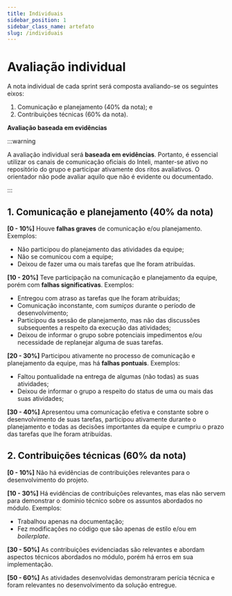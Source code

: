 ```yaml
---
title: Individuais
sidebar_position: 1
sidebar_class_name: artefato
slug: /individuais
---
```

# Avaliação individual

A nota individual de cada sprint será composta avaliando-se os seguintes eixos:

1. Comunicação e planejamento (40% da nota); e
2. Contribuições técnicas (60% da nota).

**Avaliação baseada em evidências**

:::warning

A avaliação individual será **baseada em evidências**. Portanto, é essencial
utilizar os canais de comunicação oficiais do Inteli, manter-se ativo no
repositório do grupo e participar ativamente dos ritos avaliativos. O
orientador não pode avaliar aquilo que não é evidente ou documentado.

:::

## 1. Comunicação e planejamento (40% da nota)

**[0 - 10%]**
Houve **falhas graves** de comunicação e/ou planejamento. Exemplos:
   * Não participou do planejamento das atividades da equipe;
   * Não se comunicou com a equipe;
   * Deixou de fazer uma ou mais tarefas que lhe foram atribuídas.

**[10 - 20%]**
Teve participação na comunicação e planejamento da equipe, porém com **falhas
significativas**. Exemplos:
   * Entregou com atraso as tarefas que lhe foram atribuídas;
   * Comunicação inconstante, com *sumiços* durante o período de desenvolvimento;
   * Participou da sessão de planejamento, mas não das discussões subsequentes
   a respeito da execução das atividades;
   * Deixou de informar o grupo sobre potenciais impedimentos e/ou necessidade
   de replanejar alguma de suas tarefas.

**[20 - 30%]**
Participou ativamente no processo de comunicação e planejamento da equipe, mas
há **falhas pontuais**. Exemplos:
   * Faltou pontualidade na entrega de algumas (não todas) as suas atividades;
   * Deixou de informar o grupo a respeito do status de uma ou mais das suas
   atividades;

**[30 - 40%]**
Apresentou uma comunicação efetiva e constante sobre o desenvolvimento de suas
tarefas, participou ativamente durante o planejamento e todas as decisões
importantes da equipe e cumpriu o prazo das tarefas que lhe foram atribuídas.

## 2. Contribuições técnicas (60% da nota)

**[0 - 10%]**
Não há evidências de contribuições relevantes para o desenvolvimento do projeto.

**[10 - 30%]**
Há evidências de contribuições relevantes, mas elas não servem para demonstrar
o domínio técnico sobre os assuntos abordados no módulo. Exemplos:
   * Trabalhou apenas na documentação;
   * Fez modificações no código que são apenas de estilo e/ou em *boilerplate*.

**[30 - 50%]**
As contribuições evidenciadas são relevantes e abordam aspectos técnicos
abordados no módulo, porém há erros em sua implementação.

**[50 - 60%]**
As atividades desenvolvidas demonstraram perícia técnica e foram relevantes no
desenvolvimento da solução entregue.
